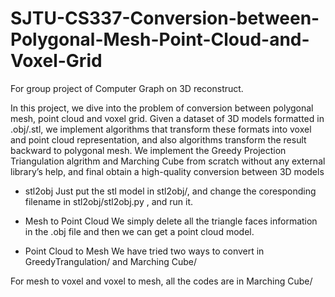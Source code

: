 # SJTU-CS337-Conversion-between-Polygonal-Mesh-Point-Cloud-and-Voxel-Grid
For group project of Computer Graph on 3D reconstruct.

In this project, we dive into the problem of conversion between polygonal mesh, point cloud and voxel grid. Given a dataset
of 3D models formatted in .obj/.stl, we implement algorithms that transform these formats into voxel and point cloud representation, and
also algorithms transform the result backward to polygonal mesh. We implement the Greedy Projection Triangulation algrithm and
Marching Cube from scratch without any external library’s help, and final obtain a high-quality conversion between 3D models

*  stl2obj 
Just put the stl model in stl2obj/, and change the coresponding filename in stl2obj/stl2obj.py , and run it.

* Mesh to Point Cloud
We simply delete all the triangle faces information in the .obj file and then we can get a point cloud model.

* Point Cloud to Mesh
We have tried two ways to convert in GreedyTrangulation/ and Marching Cube/

For mesh to voxel and voxel to mesh, all the codes are in  Marching Cube/
